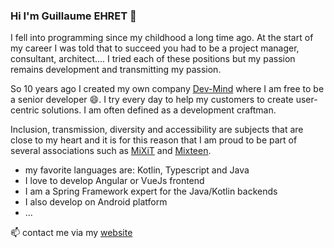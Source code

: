 ### Hi I'm Guillaume EHRET 👋

I fell into programming since my childhood a long time ago. At the start of my career I was told that to succeed you had to be a project manager, consultant, architect.... I tried each of these positions but my passion remains development and transmitting my passion.

So 10 years ago I created my own company [Dev-Mind](https://dev-mind.fr/) where I am free to be a senior developer 😄. I try every day to help my customers to create user-centric solutions. I am often defined as a development craftman.

Inclusion, transmission, diversity and accessibility are subjects that are close to my heart and it is for this reason that I am proud to be part of several associations such as [MiXiT](https://mixitconf.org/) and [Mixteen](https://mixteen.org/).

- my favorite languages are: Kotlin, Typescript and Java
- I love to develop Angular or VueJs frontend
- I am a Spring Framework expert for the Java/Kotlin backends
- I also develop on Android platform
- ...

📫 contact me via my [website](https://dev-mind.fr/)   
<!--
**javamind/javamind** is a ✨ _special_ ✨ repository because its `README.md` (this file) appears on your GitHub profile.

Here are some ideas to get you started:

- 🔭 I’m currently working on ...
- 🌱 I’m currently learning ...
- 👯 I’m looking to collaborate on ...
- 🤔 I’m looking for help with ...
- 💬 Ask me about ...
- 📫 How to reach me: ...
- 😄 Pronouns: ...
- ⚡ Fun fact: ...
-->
